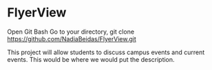 # FlyerView

Open Git Bash
Go to your directory,
git clone https://github.com/NadiaBeidas/FlyerView.git

This project will allow students to discuss campus events and current events.
This would be where we would put the description.

